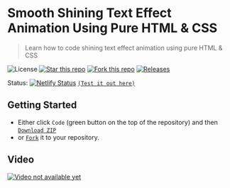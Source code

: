 # Smooth Shining Text Effect Animation Using Pure HTML & CSS
> Learn how to code shining text effect animation using pure HTML & CSS

![License](https://img.shields.io/npm/l/css-star-rating.svg)
[![Star this repo](https://badgen.net/github/stars/blank-yt/Smooth-Shining-Text-Effect-Animation-Using-Pure-HTML-CSS)](https://github.com/blank-yt/Smooth-Shining-Text-Effect-Animation-Using-Pure-HTML-CSS/stargazers/)
[![Fork this repo](https://badgen.net/github/forks/blank-yt/Smooth-Shining-Text-Effect-Animation-Using-Pure-HTML-CSS)](https://github.com/blank-yt/Smooth-Shining-Text-Effect-Animation-Using-Pure-HTML-CSS/fork/)
[![Releases](https://img.shields.io/github/downloads/blank-yt/Smooth-Shining-Text-Effect-Animation-Using-Pure-HTML-CSS/total.svg)](https://github.com/blank-yt/Smooth-Shining-Text-Effect-Animation-Using-Pure-HTML-CSS/archive/refs/tags/Release.zip)

Status: [![Netlify Status](https://api.netlify.com/api/v1/badges/a1d32a1f-053e-4065-ac22-b8a9ad72add3/deploy-status)](https://gilded-arithmetic-6f4458.netlify.app/) [`(Test it out here)`](https://gilded-arithmetic-6f4458.netlify.app/)

## Getting Started
- Either click `Code` (green button on the top of the repository) and then [`Download ZIP`](https://github.com/blank-yt/Smooth-Shining-Text-Effect-Animation-Using-Pure-HTML-CSS/archive/refs/tags/Release.zip)
- or [`Fork`](https://github.com/blank-yt/Smooth-Shining-Text-Effect-Animation-Using-Pure-HTML-CSS/fork) it to your repository.

## Video
[![Video not available yet](https://img.youtube.com/vi/w1dQxI3W_5Y/0.jpg)](https://www.youtube.com/watch?v=w1dQxI3W_5Y)

